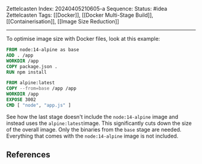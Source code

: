 Zettelcasten Index: 20240405210605-a
Sequence:
Status: #idea
Zettelcasten Tags: [[Docker]], [[Docker Multi-Stage Build]], [[Containerisation]], [[Image Size Reduction]]

---

To optimise image size with Docker files, look at this example:

```dockerfile
FROM node:14-alpine as base
ADD . /app
WORKDIR /app
COPY package.json .
RUN npm install

FROM alpine:latest
COPY --from=base /app /app
WORKDIR /app
EXPOSE 3002
CMD [ "node", "app.js" ]
```

See how the last stage doesn't include the `node:14-alpine` image and instead uses the `alpine:latest`image. This significantly cuts down the size of the overall image. Only the binaries from the `base` stage are needed. Everything that comes with the `node:14-alpine` image is not included.

## References